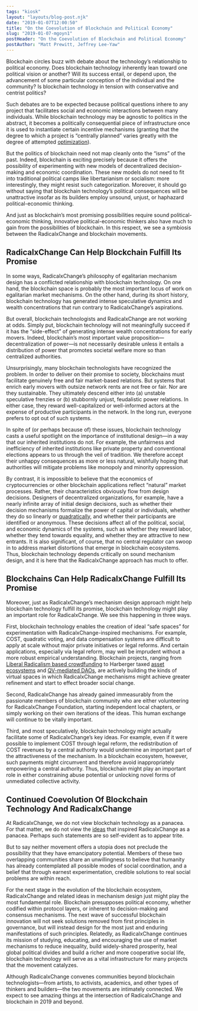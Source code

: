 ```yaml
---
tags: "kiosk"
layout: "layouts/blog-post.njk"
date: "2019-01-07T12:00:50"
title: "On the Coevolution of Blockchain and Political Economy"
slug: "2019-01-07-mgoyn1"
postHeader: "On the Coevolution of Blockchain and Political Economy"
postAuthor: "Matt Prewitt, Jeffrey Lee-Yaw"
---
```


Blockchain circles buzz with debate about the technology’s relationship to political economy. Does blockchain technology inherently lean toward one political vision or another? Will its success entail, or depend upon, the advancement of some particular conception of the individual and the community? Is blockchain technology in tension with conservative and centrist politics?

Such debates are to be expected because political questions inhere to any project that facilitates social and economic interactions between many individuals. While blockchain technology may be agnostic to politics in the abstract, it becomes a politically consequential piece of infrastructure once it is used to instantiate certain incentive mechanisms (granting that the degree to which a project is “centrally planned” varies greatly with the degree of attempted [optimization](/blog/posts/2018-11-26-4m9b8b/)).

But the politics of blockchain need not map cleanly onto the “isms” of the past. Indeed, blockchain is exciting precisely because it offers the possibility of experimenting with new models of decentralized decision-making and economic coordination. These new models do not need to fit into traditional political camps like libertarianism or socialism: more interestingly, they might resist such categorization. Moreover, it should go without saying that blockchain technology’s political consequences will be unattractive insofar as its builders employ unsound, unjust, or haphazard political-economic thinking.

And just as blockchain’s most promising possibilities require sound political-economic thinking, innovative political-economic thinkers also have much to gain from the possibilities of blockchain. In this respect, we see a symbiosis between the RadicalxChange and blockchain movements.

## RadicalxChange Can Help Blockchain Fulfill Its Promise

In some ways, RadicalxChange’s philosophy of egalitarian mechanism design has a conflicted relationship with blockchain technology. On one hand, the blockchain space is probably the most important locus of work on egalitarian market mechanisms. On the other hand, during its short history, blockchain technology has generated intense speculative dynamics and wealth concentrations that run contrary to RadicalxChange’s aspirations.

But overall, blockchain technologists and RadicalxChange are not working at odds. Simply put, blockchain technology will not meaningfully succeed if it has the “side-effect” of generating intense wealth concentrations for early movers. Indeed, blockchain’s most important value proposition—decentralization of power—is not necessarily desirable unless it entails a distribution of power that promotes societal welfare more so than centralized authorities.

Unsurprisingly, many blockchain technologists have recognized the problem. In order to deliver on their promise to society, blockchains must facilitate genuinely free and fair market-based relations. But systems that enrich early movers with outsize network rents are not free or fair. Nor are they sustainable. They ultimately descend either into (a) unstable speculative frenzies or (b) stubbornly unjust, feudalistic power relations. In either case, they reward well-capitalized or well-informed actors at the expense of productive participants in the network. In the long run, everyone prefers to opt out of such systems.

In spite of (or perhaps because of) these issues, blockchain technology casts a useful spotlight on the importance of institutional design—in a way that our inherited institutions do not. For example, the unfairness and inefficiency of inherited institutions like private property and conventional elections appears to us through the veil of tradition. We therefore accept their unhappy consequences as more or less natural, wishfully hoping that authorities will mitigate problems like monopoly and minority oppression.

By contrast, it is impossible to believe that the economics of cryptocurrencies or other blockchain applications reflect “natural” market processes. Rather, their characteristics obviously flow from design decisions. Designers of decentralized organizations, for example, have a nearly infinite array of initial design decisions, such as whether their decision mechanisms formalize the power of capital or individuals, whether they do so linearly or [quadratically](https://papers.ssrn.com/sol3/papers.cfm?abstract_id=2003531), and whether their participants are identified or anonymous. These decisions affect all of the political, social, and economic dynamics of the systems, such as whether they reward labor, whether they tend towards equality, and whether they are attractive to new entrants. It is also significant, of course, that no central regulator can swoop in to address market distortions that emerge in blockchain ecosystems. Thus, blockchain technology depends critically on sound mechanism design, and it is here that the RadicalxChange approach has much to offer.

## Blockchains Can Help RadicalxChange Fulfill Its Promise

Moreover, just as RadicalxChange’s mechanism design approach might help blockchain technology fulfill its promise, blockchain technology might play an important role for RadicalxChange. We see this happening in three ways.

First, blockchain technology enables the creation of ideal “safe spaces” for experimentation with RadicalxChange-inspired mechanisms. For example, COST, quadratic voting, and data compensation systems are difficult to apply at scale without major private initiatives or legal reforms. And certain applications, especially via legal reform, may well be imprudent without a more robust empirical understanding. Blockchain projects, ranging from [Liberal Radicalism based crowdfunding](https://blog.wetrust.io/conclusion-of-the-first-lr-experiment-709b018b5f83) to Harberger taxed [asset ecosystems](https://nonomos.com/) and [QV-mediated DAOs](https://forum.aragon.org/t/exploring-what-quadratic-voting-could-look-like-for-aragon-organizations/338), are actively building the kinds of virtual spaces in which RadicalxChange mechanisms might achieve greater refinement and start to effect broader social change.

Second, RadicalxChange has already gained immeasurably from the passionate members of blockchain community who are either volunteering for RadicalxChange Foundation, starting independent local chapters, or simply working on their own iterations of the ideas. This human exchange will continue to be vitally important.

Third, and most speculatively, blockchain technology might actually facilitate some of RadicalxChange’s key ideas. For example, even if it were possible to implement COST through legal reform, the redistribution of COST revenues by a central authority would undermine an important part of the attractiveness of the mechanism. In a blockchain ecosystem, however, such payments might circumvent and therefore avoid inappropriately empowering a central authority. Thus, blockchain might play an important role in either constraining abuse potential or unlocking novel forms of unmediated collective activity.

## Continued Coevolution Of Blockchain Technology And RadicalxChange

At RadicalxChange, we do not view blockchain technology as a panacea. For that matter, we do not view the [ideas](radicalmarkets.com/chapters/) that inspired RadicalxChange as a panacea. Perhaps such statements are so self-evident as to appear trite.

But to say neither movement offers a utopia does not preclude the possibility that they have emancipatory potential. Members of these two overlapping communities share an unwillingness to believe that humanity has already contemplated all possible modes of social coordination, and a belief that through earnest experimentation, credible solutions to real social problems are within reach.

For the next stage in the evolution of the blockchain ecosystem, RadicalxChange and related ideas in mechanism design just might play the most fundamental role. Blockchain presupposes political economy, whether codified within protocol layers, or inherent to decision-making and consensus mechanisms. The next wave of successful blockchain innovation will not seek solutions removed from first principles in governance, but will instead design for the most just and enduring manifestations of such principles. Relatedly, as RadicalxChange continues its mission of studying, educating, and encouraging the use of market mechanisms to reduce inequality, build widely-shared prosperity, heal global political divides and build a richer and more cooperative social life, blockchain technology will serve as a vital infrastructure for many projects that the movement catalyzes.

Although RadicalxChange convenes communities beyond blockchain technologists—from artists, to activists, academics, and other types of thinkers and builders—the two movements are intimately connected. We expect to see amazing things at the intersection of RadicalxChange and blockchain in 2019 and beyond.
